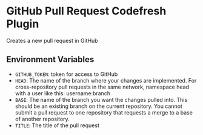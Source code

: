 # GitHub Pull Request Codefresh Plugin

Creates a new pull request in GitHub

## Environment Variables

- `GITHUB_TOKEN`: token for access to GitHub
- `HEAD`: The name of the branch where your changes are implemented. For cross-repository pull requests in the same network, namespace head with a user like this: username:branch
- `BASE`: The name of the branch you want the changes pulled into. This should be an existing branch on the current repository. You cannot submit a pull request to one repository that requests a merge to a base of another repository.
- `TITLE`: The title of the pull request
